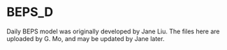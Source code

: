 # BEPS_D
Daily BEPS model was originally developed by Jane Liu. 
The files here are uploaded by G. Mo, and may be updated by Jane later. 

